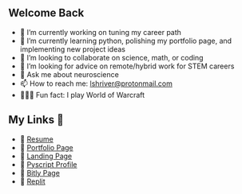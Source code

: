 ## Welcome Back

- 🧭 I’m currently working on tuning my career path
- 🐍 I’m currently learning python, polishing my portfolio page, and implementing new project ideas
- 💬 I’m looking to collaborate on science, math, or coding
- 🔰 I’m looking for advice on remote/hybrid work for STEM careers
- 🧠 Ask me about neuroscience
- 📫 How to reach me: lshriver@protonmail.com
- 🧝🏻‍♀️ Fun fact: I play World of Warcraft

## My Links 🔗
- 📄 [Resume](https://lshriver.github.io/myCV/)
- 🔱 [Portfolio Page](https://lshriver-portfolio.replit.app/)
- 🌲 [Landing Page](https://lshriver.github.io/landing-page/)
- 🐍 [Pyscript Profile](https://pyscript.com/@eigenscribe)
- 🔗 [Bitly Page](https://bit.ly/m/eigenscribe)
- 🔶 [Replit](https://replit.com/@lshriver)
